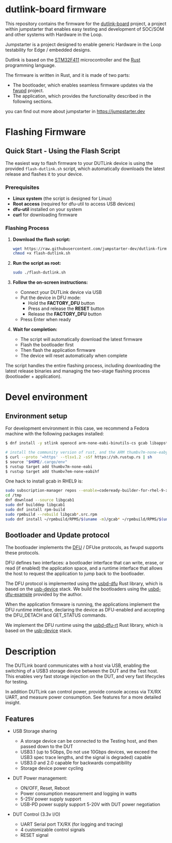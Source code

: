 # dutlink-board firmware

This repository contains the firmware for the [dutlink-board](https://github.com/jumpstarter-dev/dutlink-board) project, a project within jumpstarter
that enables easy testing and development of SOC/SOM and other systems with Hardware in the Loop.

Jumpstarter is a project designed to enable generic Hardware in the Loop testability for Edge / embedded designs.

Dutlink is based on the [STM32F411](https://www.st.com/en/microcontrollers-microprocessors/stm32f411.html)
microcontroller and the [Rust](https://www.rust-lang.org/) programming language.

The firmware is written in Rust, and it is made of two parts:
 * The bootloader, which enables seamless firmware updates via the [fwupd](https://fwupd.org) project.
 * The application, which provides the functionality described in the following sections.


you can find out more about jumpstarter in https://jumpstarter.dev

# Flashing Firmware

## Quick Start - Using the Flash Script

The easiest way to flash firmware to your DUTLink device is using the provided `flash-dutlink.sh` script, which automatically downloads the latest release and flashes it to your device.

### Prerequisites

- **Linux system** (the script is designed for Linux)
- **Root access** (required for dfu-util to access USB devices)
- **dfu-util** installed on your system
- **curl** for downloading firmware

### Flashing Process

1. **Download the flash script:**
   ```bash
   wget https://raw.githubusercontent.com/jumpstarter-dev/dutlink-firmware/main/flash-dutlink.sh
   chmod +x flash-dutlink.sh
   ```

2. **Run the script as root:**
   ```bash
   sudo ./flash-dutlink.sh
   ```

3. **Follow the on-screen instructions:**
   - Connect your DUTLink device via USB
   - Put the device in DFU mode:
     - Hold the **FACTORY_DFU** button
     - Press and release the **RESET** button  
     - Release the **FACTORY_DFU** button
   - Press Enter when ready

4. **Wait for completion:**
   - The script will automatically download the latest firmware
   - Flash the bootloader first
   - Then flash the application firmware
   - The device will reset automatically when complete

The script handles the entire flashing process, including downloading the latest release binaries and managing the two-stage flashing process (bootloader + application).

# Devel environment

## Environment setup
For development environment in this case, we recommend a Fedora machine with the following
packages installed:

```bash
$ dnf install -y stlink openocd arm-none-eabi-binutils-cs gcab libappstream-glib rpm-build copr-cli dfu-util

# install the community version of rust, and the ARM thumbv7m-none-eaby target
$ curl --proto '=https' --tlsv1.2 -sSf https://sh.rustup.rs | sh
$ source "$HOME/.cargo/env"
$ rustup target add thumbv7m-none-eabi
$ rustup target add thumbv7em-none-eabihf

```

One hack to install gcab in RHEL9 is:
```bash
sudo subscription-manager repos --enable=codeready-builder-for-rhel-9-x86_64-rpms
cd /tmp
dnf download --source libgcab1
sudo dnf builddep libgcab1
sudo dnf install rpm-build
sudo rpmbuild --rebuild libgcab*.src.rpm
sudo dnf install ~/rpmbuild/RPMS/$(uname -m)/gcab* ~/rpmbuild/RPMS/$(uname -m)/libgcab*
```

## Bootloader and Update protocol

The bootloader implements the [DFU](https://www.usb.org/sites/default/files/DFU_1.1.pdf)
/ DFUse protocols, as fwupd supports these protocols.

DFU defines two interfaces: a bootloader interface that can write, erase, or read (if enabled) the
application space, and a runtime interface that allows the host to request the application to jump
back to the bootloader.

The DFU protocol is implemented using the [usbd-dfu](https://github.com/vitalyvb/usbd-dfu) Rust
library, which is based on the [usb-device](https://github.com/rust-embedded-community/usb-device)
stack. We build the bootloaders using the [usbd-dfu-example](https://github.com/vitalyvb/usbd-dfu-example)
provided by the author.

When the application firmware is running, the applications implement the DFU runtime interface,
declaring the device as DFU-enabled and accepting the DFU_DETACH and GET_STATUS commands.

We implement the DFU runtime using the [usbd-dfu-rt](https://github.com/jedrzejboczar/usbd-dfu-rt) Rust
library, which is based on the [usb-device](https://github.com/rust-embedded-community/usb-device) stack.

# Description

The DUTLink board communicates with a host via USB, enabling the switching of a USB3 storage device
between the DUT and the Test host. This enables very fast storage injection on the DUT,
and very fast lifecycles for testing.

In addition DUTLink can control power, provide console access via TX/RX UART, and measure power
consumption. See features for a more detailed insight.


## Features

* USB Storage sharing
  * A storage device can be connected to the Testing host, and then passed down to the DUT
  * USB3.1 (up to 5Gbps, Do not use 10Gbps devices, we exceed the USB3 spec trace lengths, and the signal is degraded) capable
  * USB3.0 and 2.0 capable for backwards compatibility
  * Storage device power cycling

* DUT Power management:
  * ON/OFF, Reset, Reboot
  * Power consumption measurement and logging in watts
  * 5-25V power supply support
  * USB-PD power supply support 5-20V with DUT power negotiation
 
* DUT Control (3.3v I/O)
  * UART Serial port TX/RX (for logging and tracing)
  * 4 customizable control signals
  * RESET signal


